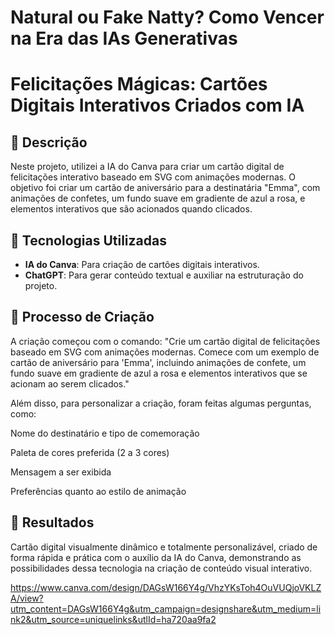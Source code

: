 # Natural ou Fake Natty? Como Vencer na Era das IAs Generativas

# Felicitações Mágicas: Cartões Digitais Interativos Criados com IA

## 📒 Descrição
Neste projeto, utilizei a IA do Canva para criar um cartão digital de felicitações interativo baseado em SVG com animações modernas. O objetivo foi criar um cartão de aniversário para a destinatária "Emma", com animações de confetes, um fundo suave em gradiente de azul a rosa, e elementos interativos que são acionados quando clicados.

## 🤖 Tecnologias Utilizadas
- **IA do Canva**: Para criação de cartões digitais interativos.
- **ChatGPT**: Para gerar conteúdo textual e auxiliar na estruturação do projeto.

## 🧐 Processo de Criação
A criação começou com o comando:
"Crie um cartão digital de felicitações baseado em SVG com animações modernas. Comece com um exemplo de cartão de aniversário para 'Emma', incluindo animações de confete, um fundo suave em gradiente de azul a rosa e elementos interativos que se acionam ao serem clicados."

Além disso, para personalizar a criação, foram feitas algumas perguntas, como:

Nome do destinatário e tipo de comemoração

Paleta de cores preferida (2 a 3 cores)

Mensagem a ser exibida

Preferências quanto ao estilo de animação


## 🚀 Resultados
Cartão digital visualmente dinâmico e totalmente personalizável, criado de forma rápida e prática com o auxílio da IA do Canva, demonstrando as possibilidades dessa tecnologia na criação de conteúdo visual interativo.

https://www.canva.com/design/DAGsW166Y4g/VhzYKsToh4OuVUQjoVKLZA/view?utm_content=DAGsW166Y4g&utm_campaign=designshare&utm_medium=link2&utm_source=uniquelinks&utlId=ha720aa9fa2

